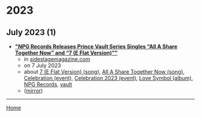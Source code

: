 # 2023

## July 2023 (1)

 - [**"NPG Records Releases Prince Vault ﻿Series Singles “All A Share Together Now” and “7 (E Flat Version)”"**](https://sidestagemagazine.com/npg-records-releases-prince-vault-series-singles-all-a-share-together-now-and-7-e-flat-version/)
    - in [sidestagemagazine.com](../../publications/sidestagemagazine-com/index.md)
    - on 7 July 2023
    - about [7 (E Flat Version) (song)](../../topics/song/7-e-flat-version/index.md), [All A Share Together Now (song)](../../topics/song/all-a-share-together-now/index.md), [Celebration (event)](../../topics/event/celebration/index.md), [Celebration 2023 (event)](../../topics/event/celebration-2023/index.md), [Love Symbol (album)](../../topics/album/love-symbol/index.md), [NPG Records](../../topics/npg-records/index.md), [vault](../../topics/vault/index.md)
    - ([mirror](https://web.archive.org/web/*/https://sidestagemagazine.com/npg-records-releases-prince-vault-series-singles-all-a-share-together-now-and-7-e-flat-version/))

----

[Home](../index.md)
